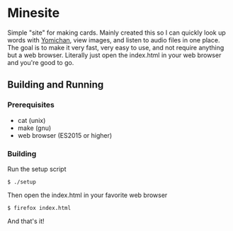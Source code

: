 
# Minesite

Simple "site" for making cards. Mainly created this so I can quickly look up
words with [Yomichan](https://foosoft.net/projects/yomichan/), view images, and
listen to audio files in one place. The goal is to make it very fast, very easy
to use, and not require anything but a web browser. Literally just open the
index.html in your web browser and you're good to go.

## Building and Running

### Prerequisites

* cat (unix)
* make (gnu)
* web browser (ES2015 or higher)

### Building

Run the setup script

```console
$ ./setup
```

Then open the index.html in your favorite web browser

```console
$ firefox index.html
```

And that's it!
